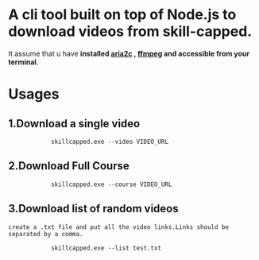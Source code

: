 # A cli tool built on top of Node.js to download videos from skill-capped.

It assume that u have **installed [aria2c](https://github.com/aria2/aria2/releases) , [ffmpeg](https://www.gyan.dev/ffmpeg/builds/ffmpeg-git-full.7z) and accessible from your terminal**.

# Usages
   ## 1.Download a single video
    
```
            skillcapped.exe --video VIDEO_URL
```
   ## 2.Download Full Course
    
```
            skillcapped.exe --course VIDEO_URL
```
   ## 3.Download list of random videos
   
    create a .txt file and put all the video links.Links should be separated by a comma.
    
```
            skillcapped.exe --list test.txt
```

